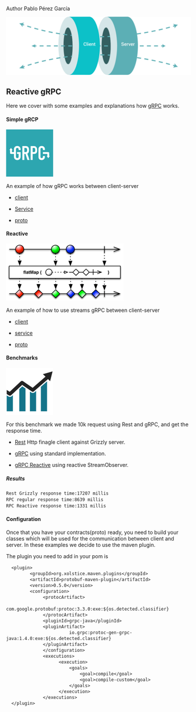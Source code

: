 Author Pablo Pérez García 

![My image](src/main/resources/img/simple.svg)

## Reactive gRPC

Here we cover with some examples and explanations how [gRPC](https://grpc.io/docs/quickstart/) works.

#### Simple gRCP

![My image](src/main/resources/img/grpc.png)

An example of how gRPC works between client-server

* [client](src/main/java/com/politrons/grpc/simple/RpcClient.java)

* [Service](src/main/java/com/politrons/grpc/simple/RpcServiceImpl.java)

* [proto](src/main/proto/rpc_contract.proto)

#### Reactive 

![My image](src/main/resources/img/flatMap.png)

An example of how to use streams gRPC between client-server

* [client](src/main/java/com/politrons/grpc/reactive/ReactiveClient.java)

* [service](src/main/java/com/politrons/grpc/reactive/ReactiveServiceImpl.java)

* [proto](src/main/proto/rpc_reactive.proto)


#### Benchmarks

![My image](src/main/resources/img/benchmark.png)

For this benchmark we made 10k request using Rest and gRPC, and get the response time.

* [Rest](src/main/scala/benchmark) Http finagle client against Grizzly server.

* [gRPC](src/main/java/com/politrons/grpc/benchmark/regular) using standard implementation.

* [gRPC Reactive](src/main/java/com/politrons/grpc/benchmark/reactive) using reactive StreamObserver.

##### Results

```.bash
Rest Grizzly response time:17207 millis
RPC regular response time:8639 millis
RPC Reactive response time:1331 millis
```

#### Configuration

Once that you have your contracts(proto) ready, you need to build your classes which will 
be used for the communication between client and server.
In these examples we decide to use the maven plugin.

The plugin you need to add in your pom is

```
  <plugin>
         <groupId>org.xolstice.maven.plugins</groupId>
         <artifactId>protobuf-maven-plugin</artifactId>
         <version>0.5.0</version>
         <configuration>
              <protocArtifact>
                        com.google.protobuf:protoc:3.3.0:exe:${os.detected.classifier}
              </protocArtifact>
              <pluginId>grpc-java</pluginId>
              <pluginArtifact>
                        io.grpc:protoc-gen-grpc-java:1.4.0:exe:${os.detected.classifier}
              </pluginArtifact>
              </configuration>
              <executions>
                    <execution>
                        <goals>
                            <goal>compile</goal>
                            <goal>compile-custom</goal>
                        </goals>
                    </execution>
              </executions>
  </plugin>


```